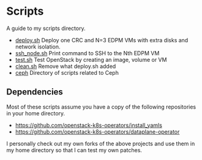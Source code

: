 # Scripts

A guide to my scripts directory.

- [deploy.sh](deploy.sh) Deploy one CRC and N=3 EDPM
  VMs with extra disks and network isolation.
- [ssh_node.sh](ssh_node.sh) Print command to SSH to the Nth EDPM VM
- [test.sh](test.sh) Test OpenStack by creating an image,
  volume or VM
- [clean.sh](clean.sh) Remove what deploy.sh added
- [ceph](ceph) Directory of scripts related to Ceph

## Dependencies

Most of these scripts assume you have a copy of the following
repositories in your home directory.

- https://github.com/openstack-k8s-operators/install_yamls
- https://github.com/openstack-k8s-operators/dataplane-operator

I personally check out my own forks of the above projects and use them
in my home directory so that I can test my own patches.


